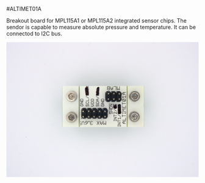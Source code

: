 <!--- Created:2017-01-02T13:58:39.625673: ---> 
<!--- Author:Mlab: ---> 
<!--- AuthorEmail:email@mlab.cz: ---> 
<!--- Tags:None: ---> 
<!--- Ust:None: ---> 
<!--- Name:ALTIMET01A: --->
#ALTIMET01A 
<!--- LongName --->

<!--- ELongName ---> 

<!--- Lead --->
Breakout board for MPL115A1 or MPL115A2 integrated sensor chips. The sendor is capable to measure absolute pressure and temperature. It can be connectod to I2C bus.
<!--- ELead ---> 

![LeadImg](DOC/SRC/img//ALTIMET01A_I2C_Top_big.jpg) 


​
​
<!--- Description --->
<!--- EDescription --->
<!--- Content --->
<!--- EContent --->
            